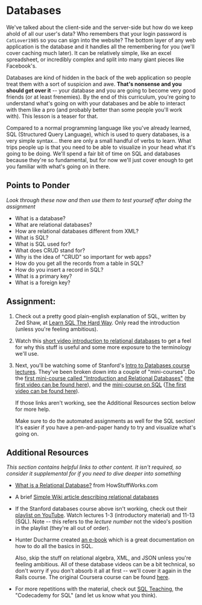 # Databases
<!-- *Estimated Time: 4-6 hrs* -->


We've talked about the client-side and the server-side but how do we keep ahold of all our user's data?  Who remembers that your login password is `CatLover1985` so you can sign into the website?  The bottom layer of any web application is the database and it handles all the remembering for you (we'll cover caching much later).  It can be relatively simple, like an excel spreadsheet, or incredibly complex and split into many giant pieces like Facebook's.

Databases are kind of hidden in the back of the web application so people treat them with a sort of suspicion and awe.  **That's nonsense and you should get over it** -- your database and you are going to become very good friends (or at least frenemies).  By the end of this curriculum, you're going to understand what's going on with your databases and be able to interact with them like a pro (and probably better than some people you'll work with).  This lesson is a teaser for that.

Compared to a normal programming language like you've already learned, SQL (Structured Query Language), which is used to query databases, is a very simple syntax... there are only a small handful of verbs to learn.  What trips people up is that you need to be able to visualize in your head what it's going to be doing.  We'll spend a fair bit of time on SQL and databases because they're so fundamental, but for now we'll just cover enough to get you familiar with what's going on in there.

## Points to Ponder

*Look through these now and then use them to test yourself after doing the assignment*

* What is a database?
* What are relational databases?
* How are relational databases different from XML?
* What is SQL?
* What is SQL used for?
* What does CRUD stand for?
* Why is the idea of "CRUD" so important for web apps?
* How do you get all the records from a table in SQL?
* How do you insert a record in SQL?
* What is a primary key?
* What is a foreign key?

## Assignment:
1. Check out a pretty good plain-english explanation of SQL, written by Zed Shaw, at [Learn SQL The Hard Way](http://sql.learncodethehardway.org/book/introduction.html).  Only read the introduction (unless you're feeling ambitious).
2. Watch this [short video introduction to relational databases](http://www.youtube.com/watch?v=z2kbsG8zsLM) to get a feel for why this stuff is useful and some more exposure to the terminology we'll use.
2. Next, you'll be watching some of Stanford's [Intro to Databases course lectures](https://class.stanford.edu/courses/DB/2014/SelfPaced/about).  They've been broken down into a couple of "mini-courses". Do the [first mini-course called "Introduction and Relational Databases"](https://class.stanford.edu/courses/DB/RDB/SelfPaced/about) ([the first video can be found here](https://class.stanford.edu/courses/DB/RDB/SelfPaced/courseware/ch-introduction/seq-vid-introduction/)), and the [mini-course on SQL](https://class.stanford.edu/courses/DB/SQL/SelfPaced/about) ([The first video can be found here](https://class.stanford.edu/courses/DB/SQL/SelfPaced/courseware/ch-sql/seq-vid-introduction_to_sql/)).

    If those links aren't working, see the Additional Resources section below for more help.  

    Make sure to do the automated assignments as well for the SQL section!  It's easier if you have a pen-and-paper handy to try and visualize what's going on.

## Additional Resources

*This section contains helpful links to other content. It isn't required, so consider it supplemental for if you need to dive deeper into something*


* [What is a Relational Database?](http://computer.howstuffworks.com/question599.htm) from HowStuffWorks.com
* A brief [Simple Wiki article describing relational databases](http://simple.wikipedia.org/wiki/Relational_database)
* If the Stanford databases course above isn't working, check out their [playlist on YouTube](https://www.youtube.com/playlist?list=PL6hGtHedy2Z4EkgY76QOcueU8lAC4o6c3).  Watch lectures 1-3 (introductory material) and 11-13 (SQL).  Note -- this refers to the *lecture number* not the video's position in the playlist (they're all out of order).  
* Hunter Ducharme created [an e-book](http://hgducharme.gitbooks.io/sql-basics/) which is a great documentation on how to do all the basics in SQL.

    Also, skip the stuff on relational algebra, XML, and JSON unless you're feeling ambitious.  All of these database videos can be a bit technical, so don't worry if you don't absorb it all at first -- we'll cover it again in the Rails course.  The original Coursera course can be found [here](https://class.coursera.org/db/lecture/index).

* For more repetitions with the material, check out [SQL Teaching](http://www.sqlteaching.com), the "Codecademy for SQL" (and let us know what you think).
